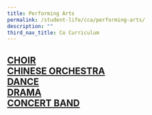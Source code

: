 ```yaml
---
title: Performing Arts
permalink: /student-life/cca/performing-arts/
description: ""
third_nav_title: Co Curriculum
---
```

##  [CHOIR](/cca/performing-arts/choir)  <br>[CHINESE ORCHESTRA](/cca/performing-arts/chinese-orchestra) <br>[DANCE](/cca/performing-arts/dance)<br>  [DRAMA](/cca/performing-arts/drama) <br>[CONCERT BAND](/cca/performing-arts/concert-band)